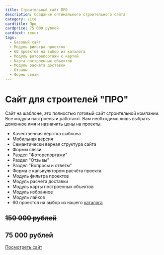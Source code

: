 ```yaml
---
title: Строительный сайт ПРО
description: Создание оптимального строительного сайта
category: site
cardtitle: Про
cardprice: 75 000 рублей
cardtext: текст
tags:
  - Базовый сайт
  - Модуль фильтра проектов
  - 60 проектов на выбор из каталога
  - Модуль фоторепортажи с картой
  - Карта построенных объектов
  - Модуль расчёта доставки
  - Отзывы
  - Формы связи
---
```

# Сайт для строителей "ПРО"

Сайт на шаблоне, это полностью готовый сайт строительной компании. Все модули настроены и работают. Вам необходимо лишь выбрать доменное имя и назначить цены на проекты.

*   Качественная вёрстка шаблона
*   Мобильная версия
*   Семантически верная структура сайта
*   Формы связи
*   Раздел "Фоторепортажи"
*   Раздел "Отзывы"
*   Раздел "Вопросы и ответы"
*   Форма с калькулятором расчёта проекта
*   Модуль фильтра проектов
*   Модуль расчёта доставки
*   Модуль карты построенных объектов
*   Модуль избранное
*   Модуль лайков
*   60 проектов на выбор из нашего [каталога](https://render-room.ru/projects/)

## ~~150 000 рублей~~

## 75 000 рублей

[Посмотреть сайт](https://site.render-room.ru/ "Посмотреть сайт на шаблоне")